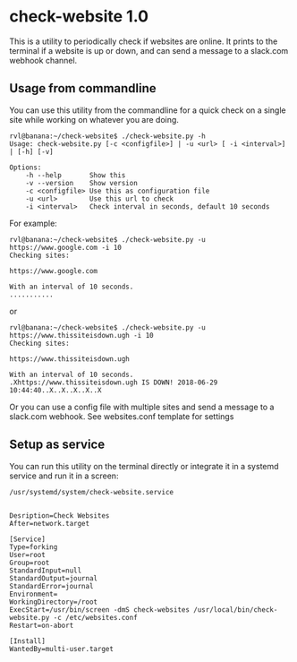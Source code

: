 # check-website 1.0 

This is a utility to periodically check if websites are online.
It prints to the terminal if a website is up or down, and can send a message to a slack.com webhook channel.

## Usage from commandline

You can use this utility from the commandline for a quick check on a single site while working on whatever you
are doing. 

    rvl@banana:~/check-website$ ./check-website.py -h
    Usage: check-website.py [-c <configfile>] | -u <url> [ -i <interval>] | [-h] [-v]

    Options:
        -h --help       Show this
        -v --version    Show version
        -c <configfile> Use this as configuration file
        -u <url>        Use this url to check
        -i <interval>   Check interval in seconds, default 10 seconds

For example:

    rvl@banana:~/check-website$ ./check-website.py -u https://www.google.com -i 10
    Checking sites:

    https://www.google.com

    With an interval of 10 seconds.
    ...........
    
or

    rvl@banana:~/check-website$ ./check-website.py -u https://www.thissiteisdown.ugh -i 10
    Checking sites:

    https://www.thissiteisdown.ugh

    With an interval of 10 seconds.
    .Xhttps://www.thissiteisdown.ugh IS DOWN! 2018-06-29 10:44:40..X..X..X..X..X

Or you can use a config file with multiple sites and send a message to a slack.com webhook. See websites.conf template for settings

## Setup as service

You can run this utility on the terminal directly or integrate it
in a systemd service and run it in a screen:

    /usr/systemd/system/check-website.service

    
    Desription=Check Websites
    After=network.target
        
    [Service]
    Type=forking
    User=root
    Group=root
    StandardInput=null
    StandardOutput=journal
    StandardError=journal
    Environment=
    WorkingDirectory=/root
    ExecStart=/usr/bin/screen -dmS check-websites /usr/local/bin/check-website.py -c /etc/websites.conf 
    Restart=on-abort
     
    [Install]
    WantedBy=multi-user.target


